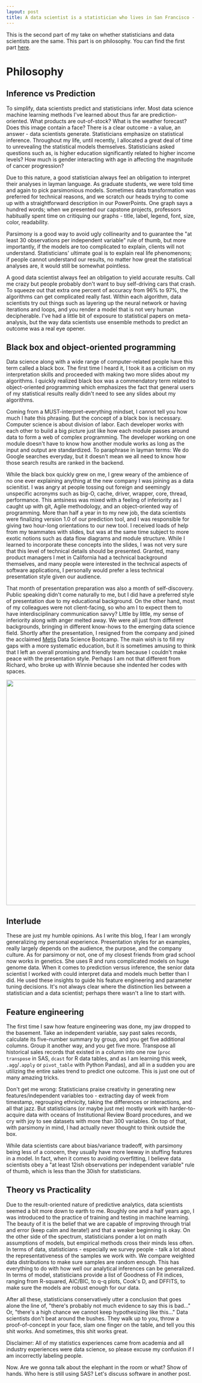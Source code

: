 ```yaml
---
layout: post
title: A data scientist is a statistician who lives in San Francisco - Part II
---
```


This is the second part of my take on whether statisticians and data scientists are the same. This part is on philosophy. You can find the first part [here](http://katharinax.github.io/DS-vs-Stats1/).

# Philosophy

## Inference vs Prediction

To simplify, data scientists predict and statisticians infer. Most data science machine learning methods I've learned about thus far are prediction-oriented. What products are out-of-stock? What is the weather forecast? Does this image contain a face? There is a clear outcome - a value, an answer - data scientists generate. Statisticians emphasize on statistical inference. Throughout my life, until recently, I allocated a great deal of time to unrevealing the statistical models themselves. Statisticians asked questions such as, is higher education significantly related to higher income levels? How much is gender interacting with age in affecting the magnitude of cancer progression?

Due to this nature, a good statistician always feel an obligation to interpret their analyses in layman language. As graduate students, we were told time and again to pick parsimonious models. Sometimes data transformation was preferred for technical reasons, and we scratch our heads trying to come up with a straightforward description in our PowerPoints. One graph says a hundred words; when we presented our capstone projects, professors habitually spent time on critiquing our graphs - title, label, legend, font, size, color, readability.

Parsimony is a good way to avoid ugly collinearity and to guarantee the "at least 30 observations per independent variable" rule of thumb, but more importantly, if the models are too complicated to explain, clients will not understand. Statisticians' ultimate goal is to explain real life phenomenons; if people cannot understand our results, no matter how great the statistical analyses are, it would still be somewhat pointless.  

A good data scientist always feel an obligation to yield accurate results. Call me crazy but people probably don't want to buy self-driving cars that crash. To squeeze out that extra one percent of accuracy from 96% to 97%, the algorithms can get complicated really fast. Within each algorithm, data scientists try out things such as layering up the neural network or having iterations and loops, and you render a model that is not very human decipherable. I've had a little bit of exposure to statistical papers on meta-analysis, but the way data scientists use ensemble methods to predict an outcome was a real eye opener.

## Black box and object-oriented programming

Data science along with a wide range of computer-related people have this term called a black box. The first time I heard it, I took it as a criticism on my interpretation skills and proceeded with making two more slides about my algorithms. I quickly realized black box was a commendatory term related to object-oriented programming which emphasizes the fact that general users of my statistical results really didn't need to see any slides about my algorithms.

Coming from a MUST-interpret-everything mindset, I cannot tell you how much I hate this phrasing. But the concept of a black box is necessary. Computer science is about division of labor. Each developer works with each other to build a big picture just like how each module passes around data to form a web of complex programming. The developer working on one module doesn't have to know how another module works as long as the input and output are standardized. To paraphrase in layman terms: We do Google searches everyday, but it doesn't mean we all need to know how those search results are ranked in the backend.

While the black box quickly grew on me, I grew weary of the ambience of no one ever explaining anything at the new company I was joining as a data scienitist. I was angry at people tossing out foreign and seemingly unspecific acronyms such as big-O, cache, driver, wrapper, core, thread, performance. This antsiness was mixed with a feeling of inferiority as I caught up with git, Agile methodology, and an object-oriented way of programming. More than half a year in to my new job, the data scientists were finalizing version 1.0 of our prediction tool, and I was responsible for giving two hour-long orientations to our new tool. I received loads of help from my teammates with slides, but was at the same time subject to more exotic notions such as data flow diagrams and module structure. While I learned to incorporate these concepts into the slides, I was not very sure that this level of technical details should be presented. Granted, many product managers I met in California had a technical background themselves, and many people were interested in the technical aspects of software applications, I personally would prefer a less technical presentation style given our audience.

That month of presentation preparation was also a month of self-discovery. Public speaking didn't come naturally to me, but I did have a preferred style of presentation due to my educational background. On the other hand, most of my colleagues were not client-facing, so who am I to expect them to have interdisciplinary communication savvy? Little by little, my sense of inferiority along with anger melted away. We were all just from different backgrounds, bringing in different know-hows to the emerging data science field. Shortly after the presentation, I resigned from the company and joined the acclaimed [Metis](https://www.thisismetis.com/) Data Science Bootcamp. The main wish is to fill my gaps with a more systematic education, but it is sometimes amusing to think that I left an overall promising and friendly team because I couldn't make peace with the presentation style. Perhaps I am not that different from Richard, who broke up with Winnie because she indented her codes with spaces.

<div style="text-align:center"><img src="http://i.imgur.com/VUGVNkP.jpg" width="600"></div>

## Interlude

These are just my humble opinions. As I write this blog, I fear I am wrongly generalizing my personal experience. Presentation styles for an examples, really largely depends on the audience, the purpose, and the company culture. As for parsimony or not, one of my closest friends from grad school now works in genetics. She uses R and runs complicated models on huge genome data. When it comes to prediction versus inference, the senior data scientist I worked with could interpret data and models much better than I did. He used these insights to guide his feature engineering and parameter tuning decisions. It's not always clear where the distinction lies between a statistician and a data scientist; perhaps there wasn't a line to start with.

## Feature engineering

The first time I saw how feature engineering was done, my jaw dropped to the basement. Take an independent variable, say past sales records, calculate its  five-number summary by group, and you get five additional columns. Group it another way, and you get five more. Transpose all historical sales records that existed in a column into one row (```proc transpose``` in SAS, ```dcast``` for R data tables, and as I am learning this week, ```.agg```/```.apply``` or ```pivot_table``` with Python Pandas), and all in a sudden you are utilizing the entire sales trend to predict one outcome. This is just one out of many amazing tricks.

Don't get me wrong: Statisticians praise creativity in generating new features/independent variables too - extracting day of week from timestamp, regrouping ethnicity, taking the differences or interactions, and all that jazz. But statisticians (or maybe just me) mostly work with harder-to-acquire data with oceans of Institutional Review Board procedures, and we cry with joy to see datasets with more than 300 variables. On top of that, with parsimony in mind, I had actually never thought to think outside the box.

While data scientists care about bias/variance tradeoff, with parsimony being less of a concern, they usually have more leeway in stuffing features in a model. In fact, when it comes to avoiding overfitting, I believe data scientists obey a "at least 12ish observations per independent variable" rule of thumb, which is less than the 30ish for statisticians.

## Theory vs Practicality

Due to the result-oriented nature of predictive analytics, data scientists seemed a bit more down to earth to me. Roughly one and a half years ago, I was introduced to the practice of training and testing in machine learning. The beauty of it is the belief that we are capable of improving through trial and error (keep calm and iterate!) and that a weaker beginning is okay. On the other side of the spectrum, statisticians ponder a lot on math assumptions of models, but empirical methods cross their minds less often. In terms of data, statisticians - especially we survey people - talk a lot about the representativeness of the samples we work with. We compare weighted data distributions to make sure samples are random enough. This has everything to do with how well our analytical inferences can be generalized. In terms of model, statisticians provide a list of Goodness of Fit indices, ranging from R-squared, AIC/BIC, to q-q plots, Cook's D, and DFFITS, to make sure the models are robust enough for our data.

After all these, statisticians conservatively utter a conclusion that goes alone the line of, "there's probably not much evidence to say this is bad..." Or, "there's a high chance we cannot keep hypothesizing like this..." Data scientists don't beat around the bushes. They walk up to you, throw a proof-of-concept in your face, slam one finger on the table, and tell you this shit works. And sometimes, this shit works great.

Disclaimer: All of my statistics experiences came from academia and all industry experiences were data science, so please excuse my confusion if I am incorrectly labeling people.


Now. Are we gonna talk about the elephant in the room or what? Show of hands. Who here is still using SAS? Let's discuss software in another post.
